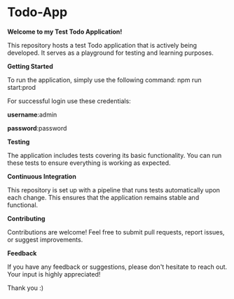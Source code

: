 # Todo-App

**Welcome to my Test Todo Application!**

This repository hosts a test Todo application that is actively being developed. It serves as a playground for testing and learning purposes.

**Getting Started**

To run the application, simply use the following command: npm run start:prod

For successful login use these credentials: 

**username**:admin

**password**:password

**Testing**

The application includes tests covering its basic functionality. You can run these tests to ensure everything is working as expected. 

**Continuous Integration**

This repository is set up with a pipeline that runs tests automatically upon each change. This ensures that the application remains stable and functional.

**Contributing**

Contributions are welcome! Feel free to submit pull requests, report issues, or suggest improvements.

**Feedback**

If you have any feedback or suggestions, please don't hesitate to reach out. Your input is highly appreciated!

Thank you :) 
